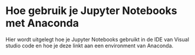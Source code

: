 # Hoe gebruik je Jupyter Notebooks met Anaconda

Hier wordt uitgelegt hoe je Jupyter Notebooks gebruikt in de IDE van Visual studio code en hoe je deze linkt aan een environment van Anaconda.
